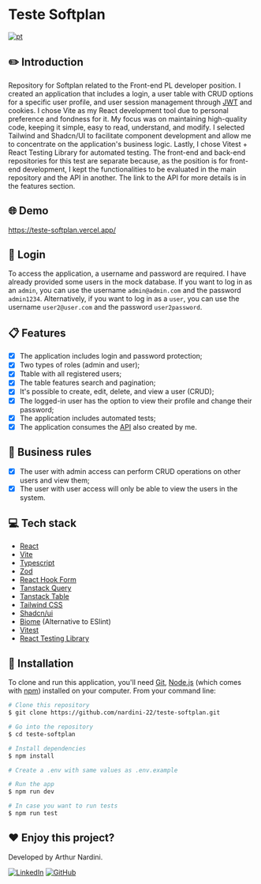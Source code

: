 # Teste Softplan

[![pt](https://img.shields.io/badge/README-Portuguese-green.svg)](https://github.com/nardini-22/teste-softplan/blob/master/README.md)

## ✏️ Introduction

Repository for Softplan related to the Front-end PL developer position. I created an application that includes a login, a user table with CRUD options for a specific user profile, and user session management through [JWT](https://jwt.io/) and cookies. 
I chose Vite as my React development tool due to personal preference and fondness for it. My focus was on maintaining high-quality code, keeping it simple, easy to read, understand, and modify. I selected Tailwind and Shadcn/UI to facilitate component development 
and allow me to concentrate on the application's business logic. Lastly, I chose Vitest + React Testing Library for automated testing. The front-end and back-end repositories for this test are separate because, as the position is for front-end development, 
I kept the functionalities to be evaluated in the main repository and the API in another. The link to the API for more details is in the features section.

## 🌐 Demo

https://teste-softplan.vercel.app/

## 👥 Login

To access the application, a username and password are required. I have already provided some users in the mock database. If you want to log in as an `admin`, you can use the username `admin@admin.com` and the password `admin1234`. Alternatively, if you want to log in as a `user`, you can use the username `user2@user.com` and the password `user2password`.

## 📋 Features

- [x] The application includes login and password protection;
- [x] Two types of roles (admin and user);
- [x] Ttable with all registered users;
- [x] The table features search and pagination;
- [x] It's possible to create, edit, delete, and view a user (CRUD);
- [x] The logged-in user has the option to view their profile and change their password;
- [x] The application includes automated tests;
- [x] The application consumes the [API](https://github.com/nardini-22/teste-softplan-api) also created by me.

## 👔 Business rules

- [x] The user with admin access can perform CRUD operations on other users and view them;
- [x] The user with user access will only be able to view the users in the system.

## 💻 Tech stack

* [React](https://react.dev/)
* [Vite](https://vitejs.dev/)
* [Typescript](https://www.typescriptlang.org/)
* [Zod](https://zod.dev/)
* [React Hook Form](https://react-hook-form.com/)
* [Tanstack Query](https://tanstack.com/query/latest)
* [Tanstack Table](https://tanstack.com/table/latest)
* [Tailwind CSS](https://tailwindcss.com/)
* [Shadcn/ui](https://ui.shadcn.com/)
* [Biome](https://biomejs.dev/) (Alternative to ESlint)
* [Vitest](https://vitest.dev/)
* [React Testing Library](https://testing-library.com/docs/react-testing-library/intro/)

## 🚀 Installation

To clone and run this application, you'll need [Git](https://git-scm.com), [Node.js](https://nodejs.org/en/download/) (which comes with [npm](http://npmjs.com)) installed on your computer. From your command line:

```bash
# Clone this repository
$ git clone https://github.com/nardini-22/teste-softplan.git

# Go into the repository
$ cd teste-softplan

# Install dependencies
$ npm install

# Create a .env with same values as .env.example

# Run the app
$ npm run dev

# In case you want to run tests
$ npm run test
```

## ❤️ Enjoy this project? 
Developed by Arthur Nardini.

[![LinkedIn](https://img.shields.io/badge/linkedin-%230077B5.svg?style=for-the-badge&logo=linkedin&logoColor=white)](https://www.linkedin.com/in/arthur-nardini/)
[![GitHub](https://img.shields.io/badge/github-%23121011.svg?style=for-the-badge&logo=github&logoColor=white)](https://github.com/nardini-22)
